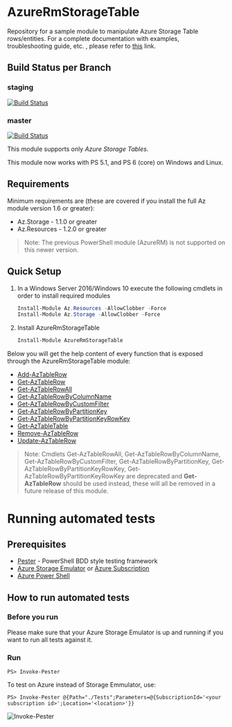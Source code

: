 
# AzureRmStorageTable
Repository for a sample module to manipulate Azure Storage Table rows/entities.
For a complete documentation with examples, troubleshooting guide, etc. , please refer to [this](./docs/README.md) link.

## Build Status per Branch

### staging
[![Build Status](https://dev.azure.com/paulomarquesc/AzureRmStorage/_apis/build/status/paulomarquesc.AzureRmStorageTable?branchName=staging)](https://dev.azure.com/paulomarquesc/AzureRmStorage/_build/latest?definitionId=4&branchName=staging)

### master
[![Build Status](https://dev.azure.com/paulomarquesc/AzureRmStorage/_apis/build/status/paulomarquesc.AzureRmStorageTable?branchName=staging)](https://dev.azure.com/paulomarquesc/AzureRmStorage/_build/latest?definitionId=4&branchName=master)

This module supports only *Azure Storage Tables*.

This module now works with PS 5.1, and PS 6 (core) on Windows and Linux.

## Requirements

Minimum requirements are (these are covered if you install the full Az module version 1.6 or greater):

* Az.Storage - 1.1.0 or greater
* Az.Resources - 1.2.0 or greater

> Note: The previous PowerShell module (AzureRM) is not supported on this newer version.

## Quick Setup
1. In a Windows Server 2016/Windows 10 execute the following cmdlets in order to install required modules
    ```powershell
    Install-Module Az.Resources -AllowClobber -Force
    Install-Module Az.Storage -AllowClobber -Force
    ```
    
2. Install AzureRmStorageTable
    ```powershell
    Install-Module AzureRmStorageTable
    ```

Below you will get the help content of every function that is exposed through the AzureRmStorageTable module:

* [Add-AzTableRow](docs/Add-AzTableRow.md)
* [Get-AzTableRow](docs/Get-AzTableRow.md)
* [Get-AzTableRowAll](docs/Get-AzTableRowAll.md)
* [Get-AzTableRowByColumnName](docs/Get-AzTableRowByColumnName.md)
* [Get-AzTableRowByCustomFilter](docs/Get-AzTableRowByCustomFilter.md)
* [Get-AzTableRowByPartitionKey](docs/Get-AzTableRowByPartitionKey.md)
* [Get-AzTableRowByPartitionKeyRowKey](docs/Get-AzTableRowByPartitionKeyRowKey.md)
* [Get-AzTableTable](docs/Get-AzTableTable.md)
* [Remove-AzTableRow](docs/Remove-AzTableRow.md)
* [Update-AzTableRow](docs/Update-AzTableRow.md)

> Note: Cmdlets Get-AzTableRowAll, Get-AzTableRowByColumnName, Get-AzTableRowByCustomFilter, Get-AzTableRowByPartitionKey, Get-AzTableRowByPartitionKeyRowKey, Get-AzTableRowByPartitionKeyRowKey are deprecated and **Get-AzTableRow** should be used instead, these will all be removed in a future release of this module.

# Running automated tests

## Prerequisites

* [Pester](https://github.com/pester/Pester) - PowerShell BDD style testing framework
* [Azure Storage Emulator](https://docs.microsoft.com/en-us/azure/storage/storage-use-emulator) or [Azure Subscription](https://azure.microsoft.com/en-us/free/)
* [Azure Power Shell](https://docs.microsoft.com/en-us/powershell/azure/overview)

## How to run automated tests

### Before you run

Please make sure that your Azure Storage Emulator is up and running if you want to run all tests against it.

### Run

```
PS> Invoke-Pester
```

To test on Azure instead of Storage Emmulator, use:

```
PS> Invoke-Pester @{Path="./Tests";Parameters=@{SubscriptionId='<your subscription id>';Location='<location>'}}
```

![Invoke-Pester](AzureRmStorageTable-Pester.gif)

